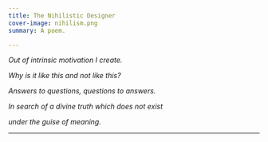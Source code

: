 ```yaml
---
title: The Nihilistic Designer
cover-image: nihilism.png
summary: A poem.

---
```


*Out of intrinsic motivation I create.*

*Why is it like this and not like this?*

*Answers to questions, questions to answers.*

*In search of a divine truth which does not exist*

*under the guise of meaning.*


---
